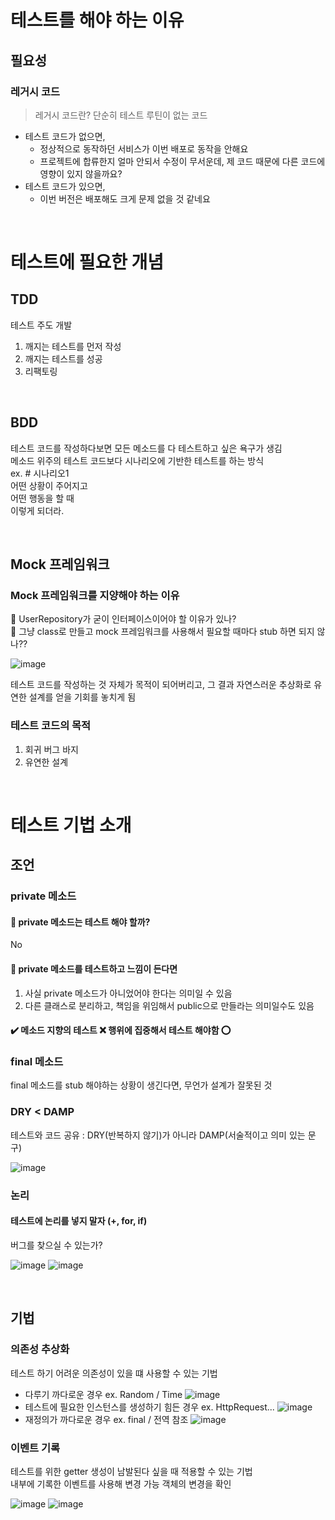 # 테스트를 해야 하는 이유
## 필요성
### 레거시 코드
> 레거시 코드란? 단순히 테스트 루틴이 없는 코드

- 테스트 코드가 없으면,
  - 정상적으로 동작하던 서비스가 이번 배포로 동작을 안해요
  - 프로젝트에 합류한지 얼마 안되서 수정이 무서운데, 제 코드 때문에 다른 코드에 영향이 있지 않을까요?
- 테스트 코드가 있으면,
  - 이번 버전은 배포해도 크게 문제 없을 것 같네요

<br>

# 테스트에 필요한 개념
## TDD
테스트 주도 개발
1. 깨지는 테스트를 먼저 작성
2. 깨지는 테스트를 성공
3. 리팩토링

<br>

## BDD
테스트 코드를 작성하다보면 모든 메소드를 다 테스트하고 싶은 욕구가 생김
<br>메소드 위주의 테스트 코드보다 시나리오에 기반한 테스트를 하는 방식
<br>ex. # 시나리오1 <br>어떤 상황이 주어지고<br>어떤 행동을 할 때<br>이렇게 되더라.

<br>

## Mock 프레임워크
### Mock 프레임워크를 지양해야 하는 이유
🤔 UserRepository가 굳이 인터페이스이어야 할 이유가 있나? 
<br>🤨 그냥 class로 만들고 mock 프레임워크를 사용해서 필요할 때마다 stub 하면 되지 않나??

![image](https://github.com/hyeyoungs/TIL/assets/29566893/eb61ef8b-87fb-4ebb-97d1-b297ece54472)

테스트 코드를 작성하는 것 자체가 목적이 되어버리고, 그 결과 자연스러운 추상화로 유연한 설계를 얻을 기회를 놓치게 됨
### 테스트 코드의 목적
1. 회귀 버그 바지 
2. 유연한 설계

<br>

# 테스트 기법 소개
## 조언
### private 메소드
#### 🤔 private 메소드는 테스트 해야 할까?
No
<br>
#### 🤨 private 메소드를 테스트하고 느낌이 든다면
1. 사실 private 메소드가 아니었어야 한다는 의미일 수 있음
2. 다른 클래스로 분리하고, 책임을 위임해서 public으로 만들라는 의미일수도 있음

#### ✔️ 메소드 지향의 테스트 ❌ 행위에 집중해서 테스트 해야함 ⭕ ️

### final 메소드
final 메소드를 stub 해야하는 상황이 생긴다면, 무언가 설계가 잘못된 것

### DRY < DAMP
테스트와 코드 공유 : DRY(반복하지 않기)가 아니라 DAMP(서술적이고 의미 있는 문구)

![image](https://github.com/hyeyoungs/TIL/assets/29566893/7672e6cc-6474-4020-aa13-f6a7209a95b2)

### 논리
#### 테스트에 논리를 넣지 말자 (+, for, if)
버그를 찾으실 수 있는가?

![image](https://github.com/hyeyoungs/TIL/assets/29566893/c980ed20-3783-4479-9cc9-f138138d5cc4)
![image](https://github.com/hyeyoungs/TIL/assets/29566893/b87eb87b-efb0-4598-89a5-1bab93f561e5)

<br>

## 기법
### 의존성 추상화
테스트 하기 어려운 의존성이 있을 떄 사용할 수 있는 기법
- 다루기 까다로운 경우 ex. Random / Time
  ![image](https://github.com/hyeyoungs/TIL/assets/29566893/b6efdc32-8f62-423e-ba90-0e0d131a3f2f)
- 테스트에 필요한 인스턴스를 생성하기 힘든 경우 ex. HttpRequest...
  ![image](https://github.com/hyeyoungs/TIL/assets/29566893/0b29c9f5-b702-4b82-9053-9c6b47c29d82)
- 재정의가 까다로운 경우 ex. final / 전역 참조
  ![image](https://github.com/hyeyoungs/TIL/assets/29566893/24a82c70-72a9-44ef-96a1-6d49035f228c)

### 이벤트 기록
테스트를 위한 getter 생성이 남발된다 싶을 때 적용할 수 있는 기법
<br>내부에 기록한 이벤트를 사용해 변경 가능 객체의 변경을 확인

![image](https://github.com/hyeyoungs/TIL/assets/29566893/146e6f64-d6bd-4cae-821f-caa11f810eb7)
![image](https://github.com/hyeyoungs/TIL/assets/29566893/c277e446-e302-4773-8395-32ab7449409f)
